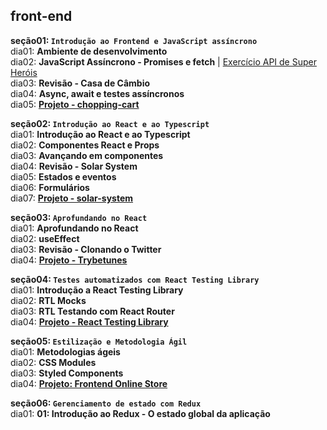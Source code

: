 ## front-end

**seção01: `Introdução ao Frontend e JavaScript assíncrono`**  
dia01: **Ambiente de desenvolvimento**  
dia02: **JavaScript Assíncrono - Promises e fetch** | [Exercício API de Super Heróis](https://github.com/CalebeLAR/trybe_exercises/tree/front-end.section01.day02)  
dia03: **Revisão - Casa de Câmbio**  
dia04: **Async, await e testes assíncronos**  
dia05: [**Projeto - chopping-cart**](https://github.com/CalebeLAR/chopping-cart)  

**seção02: `Introdução ao React e ao Typescript`**  
dia01: **Introdução ao React e ao Typescript**  
dia02: **Componentes React e Props**  
dia03: **Avançando em componentes**  
dia04: **Revisão - Solar System**  
dia05: **Estados e eventos**  
dia06: **Formulários**  
dia07: [**Projeto - solar-system**](https://github.com/CalebeLAR/solar-system)  

**seção03: `Aprofundando no React`**  
dia01: **Aprofundando no React**  
dia02: **useEffect**  
dia03: **Revisão - Clonando o Twitter**  
dia04: [**Projeto - Trybetunes**](https://github.com/CalebeLAR/trybetunes)   

**seção04: `Testes automatizados com React Testing Library`**  
dia01: **Introdução a React Testing Library**  
dia02: **RTL Mocks**  
dia03: **RTL Testando com React Router**  
dia04: [**Projeto - React Testing Library**](https://github.com/CalebeLAR/react-testing-library)  

**seção05: `Estilização e Metodologia Ágil`**  
dia01: **Metodologias ágeis**  
dia02: **CSS Modules**  
dia03: **Styled Components**  
dia04: [**Projeto: Frontend Online Store**](https://github.com/CalebeLAR/online-store)  

**seção06: `Gerenciamento de estado com Redux`**  
dia01: **01: Introdução ao Redux - O estado global da aplicação**  



